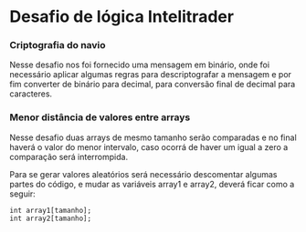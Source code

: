 # Desafio de lógica Intelitrader

### Criptografia do navio
Nesse desafio nos foi fornecido uma mensagem em binário, onde foi necessário aplicar algumas regras para descriptografar a mensagem e por fim converter de binário para decimal, para conversão final de decimal para caracteres.


### Menor distância  de valores entre arrays
Nesse desafio duas arrays de mesmo tamanho serão comparadas e no final haverá o valor do menor intervalo, caso ocorrá de haver um igual a zero a comparação será interrompida.

Para se gerar valores aleatórios será necessário descomentar algumas partes do código, e mudar as variáveis array1 e array2, deverá ficar como a seguir:


```
int array1[tamanho];
int array2[tamanho];
```
